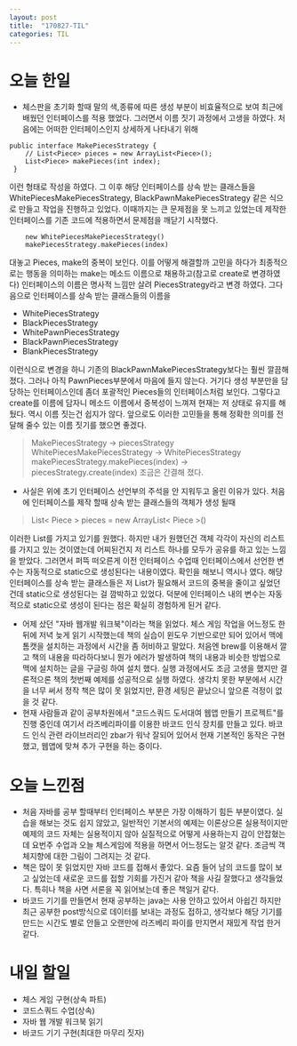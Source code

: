 ```yaml
---
layout: post
title:  "170827-TIL"
categories: TIL
---
```

오늘 한일
========
- 체스판을 초기화 할때 말의 색,종류에 따른 생성 부분이 비효율적으로 보여 최근에 배웠던 인터페이스를 적용 했었다. 그러면서 이름 짓기 과정에서 고생을 하였다. 처음에는 어떠한 인터페이스인지 상세하게 나타내기 위해
```
public interface MakePiecesStrategy {
 	// List<Piece> pieces = new ArrayList<Piece>();
 	List<Piece> makePieces(int index);
 }
```
이런 형태로 작성을 하였다. 그 이후 해당 인터페이스를 상속 받는 클래스들을 WhitePiecesMakePiecesStrategy, BlackPawnMakePiecesStrategy 같은 식으로 만들고 작업을 진행하고 있었다. 이때까지는 큰 문제점을 못 느끼고 있었는데 제작한 인터페이스를 기존 코드에 적용하면서 문제점을 깨닫기 시작했다.
```
	new WhitePiecesMakePiecesStrategy()
	makePiecesStrategy.makePieces(index)
```
대놓고 Pieces, make의 중복이 보인다. 이를 어떻게 해결할까 고민을 하다가 최종적으로는 행동을 의미하는 make는 메소드 이름으로 채용하고(참고로 create로 변경하였다) 인터페이스의 이름은 명사적 느낌만 살려 PiecesStrategy라고 변경 하였다.
그다음으로 인터페이스를 상속 받는 클래스들의 이름을
  - WhitePiecesStrategy
  - BlackPiecesStrategy
  - WhitePawnPiecesStrategy
  - BlackPawnPiecesStrategy
  - BlankPiecesStrategy

  이런식으로 변경을 하니 기존의 BlackPawnMakePiecesStrategy보다는 훨씬 깔끔해졌다. 그러나 아직 PawnPieces부분에서 마음에 들지 않는다. 거기다 생성 부분만을 담당하는 인터페이스인데 좀더 포괄적인 Pieces들의 인터페이스처럼 보인다. 그렇다고 create를 이름에 담자니 메소드 이름에서 중복성이 느껴져 현재는 저 상태로 유지를 해뒀다. 역시 이름 짓는건 쉽지가 않다. 앞으로도 이러한 고민들을 통해 정확한 의미를 전달해 줄수 있는 이름 짓기를 했으면 좋겠다.
  > MakePiecesStrategy -> piecesStrategy  
  > WhitePiecesMakePiecesStrategy -> WhitePiecesStrategy  
  > makePiecesStrategy.makePieces(index) -> piecesStrategy.create(index)
  조금은 간결해 졌다.

- 사실은 위에 초기 인터페이스 선언부의 주석을 안 지워두고 올린 이유가 있다. 처음에 인터페이스를 제작 할때 상속 받는 클래스들의 객체가 생성 될때
 >List< Piece > pieces = new ArrayList< Piece >()

 이러한 List를 가지고 있기를 원했다. 하지만 내가 원했던건 객체 각각이 자신의 리스트를 가지고 있는 것이였는데 어찌된건지 저 리스트 하나를 모두가 공유를 하고 있는 느낌을 받았다. 그러면서 퍼뜩 떠오른게 이전 인터페이스 수업때 인터페이스에서 선언한 변수는 자동적으로 static으로 생성된다는 내용이였다.
 확인을 해보니 역시나 였다. 해당 인터페이스를 상속 받는 클래스들은 저 List가 필요해서 코드의 중복을 줄이고 싶었던 건데 static으로 생성된다는 걸 깜박하고 있었다. 덕분에 인터페이스 내의 변수는 자동적으로 static으로 생성이 된다는 점은 확실히 경험하게 된거 같다.

- 어제 샀던 "자바 웹개발 워크북"이라는 책을 읽었다. 체스 게임 작업을 어느정도 한 뒤에 저녁 늦게 읽기 시작했는데 책의 실습이 윈도우 기반으로만 되어 있어서 맥에 톰캣을 설치하는 과정에서 시간을 좀 허비하고 말았다. 처음엔 brew를 이용해서 깔고 책의 내용을 따라하다보니 뭔가 에러가 발생하여 책의 내용과 비슷한 방법으로 맥에 설치하는 글을 구글링 하여 설치 했다. 실행 과정에서도 조금 고생을 했지만 결론적으론 책의 첫번째 예제를 성공적으로 실행 하였다. 생각치 못한 부분에서 시간을 너무 써서 정작 책은 많이 못 읽었지만, 환경 세팅은 끝났으니 앞으론 걱정이 없을 것 같다.
- 현재 사람들과 같이 공부차원에서 "코드스쿼드 도서대여 웹앱 만들기 프로젝트"를 진행 중인데 여기서 라즈베리파이를 이용한 바코드 인식 장치를 만들고 있다. 바코드 인식 관련 라이브러리인 zbar가 워낙 잘되어 있어서 현재 기본적인 동작은 구현 했고, 웹앱에 맞쳐 추가 구현을 하는 중이다.

오늘 느낀점
==========
- 처음 자바를 공부 할때부터 인터페이스 부분은 가장 이해하기 힘든 부분이였다. 실습을 해보는 것도 쉽지 않았고, 일반적인 기본서의 예제는 이론상으론 실용적이지만 예제의 코드 자체는 실용적이지 않아 실질적으로 어떻게 사용하는지 감이 안잡혔는데 요번주 수업과 오늘 체스게임에 적용을 하면서 어느정도는 알것 같다. 조금씩 객체지향에 대한 그림이 그려지는 것 같다.
- 책은 많이 못 읽었지만 자바 코드를 접해서 좋았다. 요즘 들어 남의 코드를 많이 보고 싶었는데 새로운 코드를 접할 기회를 가진거 같아 책을 사길 잘했다고 생각들었다. 특히나 책을 사면 서론을 꼭 읽어보는데 좋은 책일거 같다.
- 바코드 기기를 만들면서 현재 공부하는 java는 사용 안하고 있어서 아쉽긴 하지만 최근 공부한 post방식으로 데이터를 보내는 과정도 접하고, 생각보다 해당 기기를 만드는 시간도 별로 안들고 오랜만에 라즈베리 파이를 만지면서 재밌게 작업 한거 같다.

내일 할일
========
- 체스 게임 구현(상속 파트)
- 코드스쿼드 수업(상속)
- 자바 웹 개발 워크북 읽기
- 바코드 기기 구현(최대한 마무리 짓자)
